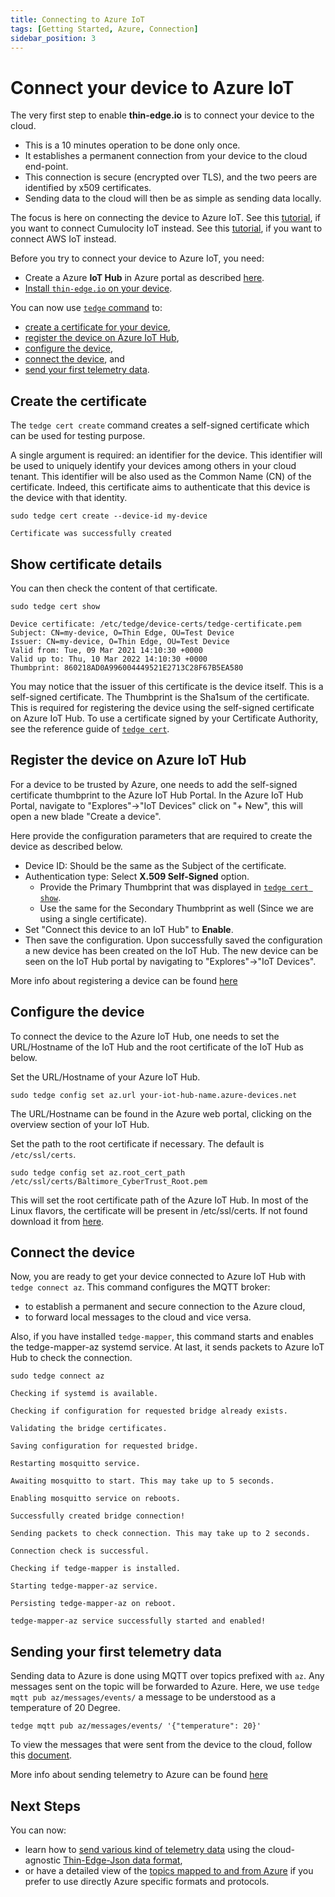 ```yaml
---
title: Connecting to Azure IoT
tags: [Getting Started, Azure, Connection]
sidebar_position: 3
---
```


# Connect your device to Azure IoT

The very first step to enable **thin-edge.io** is to connect your device to the cloud.
* This is a 10 minutes operation to be done only once.
* It establishes a permanent connection from your device to the cloud end-point.
* This connection is secure (encrypted over TLS), and the two peers are identified by x509 certificates.
* Sending data to the cloud will then be as simple as sending data locally.

The focus is here on connecting the device to Azure IoT.
See this [tutorial](connect-c8y.md), if you want to connect Cumulocity IoT instead.
See this [tutorial](connect-aws.md), if you want to connect AWS IoT instead.

Before you try to connect your device to Azure IoT, you need:
* Create a Azure **IoT Hub** in Azure portal as described [here](https://docs.microsoft.com/en-us/azure/iot-hub/iot-hub-create-through-portal).
* [Install `thin-edge.io` on your device](../operate/installation/installation.md).

You can now use [`tedge` command](../references/cli/index.md) to:
* [create a certificate for your device](connect-azure.md#create-the-certificate),
* [register the device on Azure IoT Hub](connect-azure.md#register-the-device-on-Azure),
* [configure the device](connect-azure.md#configure-the-device),
* [connect the device](connect-azure.md#connect-the-device), and
* [send your first telemetry data](#sending-your-first-telemetry-data).

## Create the certificate

The `tedge cert create` command creates a self-signed certificate which can be used for testing purpose.

A single argument is required: an identifier for the device.
This identifier will be used to uniquely identify your devices among others in your cloud tenant.
This identifier will be also used as the Common Name (CN) of the certificate.
Indeed, this certificate aims to authenticate that this device is the device with that identity.

```shell
sudo tedge cert create --device-id my-device
```

```
Certificate was successfully created
```

## Show certificate details

You can then check the content of that certificate.

```shell
sudo tedge cert show
```

```
Device certificate: /etc/tedge/device-certs/tedge-certificate.pem
Subject: CN=my-device, O=Thin Edge, OU=Test Device
Issuer: CN=my-device, O=Thin Edge, OU=Test Device
Valid from: Tue, 09 Mar 2021 14:10:30 +0000
Valid up to: Thu, 10 Mar 2022 14:10:30 +0000
Thumbprint: 860218AD0A996004449521E2713C28F67B5EA580
```

You may notice that the issuer of this certificate is the device itself.
This is a self-signed certificate.
The Thumbprint is the Sha1sum of the certificate. This is required for registering the
device using the self-signed certificate on Azure IoT Hub.
To use a certificate signed by your Certificate Authority,
see the reference guide of [`tedge cert`](../references/cli/tedge-cert.md).

## Register the device on Azure IoT Hub

For a device to be trusted by Azure, one needs to add the self-signed certificate thumbprint to the Azure IoT Hub Portal.
In the Azure IoT Hub Portal, navigate to "Explores"->"IoT Devices" click on "+ New", this will open a new blade "Create a device".

Here provide the configuration parameters that are required to create the device as described below.
   * Device ID: Should be the same as the Subject of the certificate.
   * Authentication type: Select **X.509 Self-Signed** option.
      * Provide the Primary Thumbprint that was displayed in [`tedge cert show`](connect-azure.md#show-certificate-details).
      * Use the same for the Secondary Thumbprint as well (Since we are using a single certificate).
   * Set "Connect this device to an IoT Hub" to **Enable**.
   * Then save the configuration.
Upon successfully saved the configuration a new device has been created on the IoT Hub.
The new device can be seen on the IoT Hub portal by navigating to "Explores"->"IoT Devices".

More info about registering a device can be found [here](https://docs.microsoft.com/en-us/azure/iot-edge/how-to-authenticate-downstream-device?view=iotedge-2018-06)

## Configure the device

To connect the device to the Azure IoT Hub, one needs to set the URL/Hostname of the IoT Hub and the root certificate of the IoT Hub as below.

Set the URL/Hostname of your Azure IoT Hub.   

```shell
sudo tedge config set az.url your-iot-hub-name.azure-devices.net
```

The URL/Hostname can be found in the Azure web portal, clicking on the overview section of your IoT Hub.

Set the path to the root certificate if necessary. The default is `/etc/ssl/certs`.

```shell
sudo tedge config set az.root_cert_path /etc/ssl/certs/Baltimore_CyberTrust_Root.pem
```

This will set the root certificate path of the Azure IoT Hub.
In most of the Linux flavors, the certificate will be present in /etc/ssl/certs. If not found download it from [here](https://www.digicert.com/kb/digicert-root-certificates.htm).

## Connect the device

Now, you are ready to get your device connected to Azure IoT Hub with `tedge connect az`.
This command configures the MQTT broker:
* to establish a permanent and secure connection to the Azure cloud,
* to forward local messages to the cloud and vice versa.

Also, if you have installed `tedge-mapper`, this command starts and enables the tedge-mapper-az systemd service.
At last, it sends packets to Azure IoT Hub to check the connection.

```shell
sudo tedge connect az
```

```
Checking if systemd is available.

Checking if configuration for requested bridge already exists.

Validating the bridge certificates.

Saving configuration for requested bridge.

Restarting mosquitto service.

Awaiting mosquitto to start. This may take up to 5 seconds.

Enabling mosquitto service on reboots.

Successfully created bridge connection!

Sending packets to check connection. This may take up to 2 seconds.

Connection check is successful.

Checking if tedge-mapper is installed.

Starting tedge-mapper-az service.

Persisting tedge-mapper-az on reboot.

tedge-mapper-az service successfully started and enabled!

```

## Sending your first telemetry data

Sending data to Azure is done using MQTT over topics prefixed with `az`.
Any messages sent on the topic will be forwarded to Azure.
Here, we use `tedge mqtt pub az/messages/events/` a message to be understood as a temperature of 20 Degree.

```shell
tedge mqtt pub az/messages/events/ '{"temperature": 20}'
```
To view the messages that were sent from the device to the cloud, follow this [document](https://docs.microsoft.com/en-us/azure/iot-hub/quickstart-send-telemetry-cli#create-and-monitor-a-device).

More info about sending telemetry to Azure can be found [here](https://docs.microsoft.com/en-us/azure/iot-hub/quickstart-send-telemetry-dotnet)

## Next Steps

You can now:
* learn how to [send various kind of telemetry data](send-thin-edge-data.md)
  using the cloud-agnostic [Thin-Edge-Json data format](../understand/thin-edge-json.md),
* or have a detailed view of the [topics mapped to and from Azure](../references/mqtt-topics.md#azure-mqtt-topics)
  if you prefer to use directly Azure specific formats and protocols.
